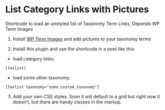 # List Category Links with Pictures

Shortcode to load an unstyled list of Taxonomy Term Links, Depends WP Term Images 

1. Install [WP Term Images](https://wordpress.org/plugins/wp-term-images/) and add pictures to your taxonomy terms

2. Install this plugin and use the shortcode in a post like this: 

- load category links:
```
[taxlist]
```

- load some other taxonomy:
```
[taxlist taxonomy="some_custom_taxonomy"]
```

3. Add your own CSS styles.  Soon it will default to a grid but right now it doesn't, but there are handy classes in the markup. 
